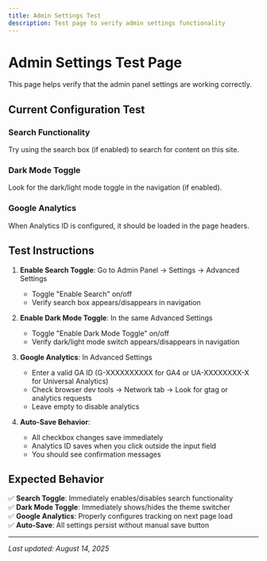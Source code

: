 ```yaml
---
title: Admin Settings Test
description: Test page to verify admin settings functionality
---
```


# Admin Settings Test Page

This page helps verify that the admin panel settings are working correctly.

## Current Configuration Test

### Search Functionality
Try using the search box (if enabled) to search for content on this site.

### Dark Mode Toggle
Look for the dark/light mode toggle in the navigation (if enabled).

### Google Analytics
When Analytics ID is configured, it should be loaded in the page headers.

## Test Instructions

1. **Enable Search Toggle**: Go to Admin Panel → Settings → Advanced Settings
   - Toggle "Enable Search" on/off
   - Verify search box appears/disappears in navigation

2. **Enable Dark Mode Toggle**: In the same Advanced Settings
   - Toggle "Enable Dark Mode Toggle" on/off  
   - Verify dark/light mode switch appears/disappears in navigation

3. **Google Analytics**: In Advanced Settings
   - Enter a valid GA ID (G-XXXXXXXXXX for GA4 or UA-XXXXXXXX-X for Universal Analytics)
   - Check browser dev tools → Network tab → Look for gtag or analytics requests
   - Leave empty to disable analytics

4. **Auto-Save Behavior**: 
   - All checkbox changes save immediately
   - Analytics ID saves when you click outside the input field
   - You should see confirmation messages

## Expected Behavior

✅ **Search Toggle**: Immediately enables/disables search functionality  
✅ **Dark Mode Toggle**: Immediately shows/hides the theme switcher  
✅ **Google Analytics**: Properly configures tracking on next page load  
✅ **Auto-Save**: All settings persist without manual save button  

---

*Last updated: August 14, 2025*
